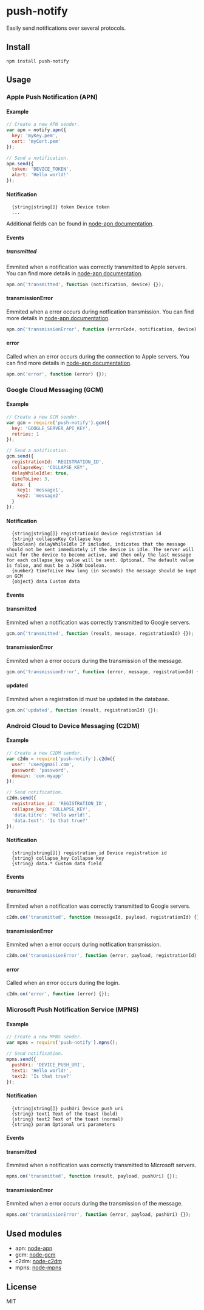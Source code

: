 # push-notify

Easily send notifications over several protocols.

## Install

```
npm install push-notify
```

## Usage

### Apple Push Notification (APN)

#### Example

```js
// Create a new APN sender.
var apn = notify.apn({
  key: 'myKey.pem',
  cert: 'myCert.pem'
});

// Send a notification.
apn.send({
  token: 'DEVICE_TOKEN',
  alert: 'Hello world!'
});
```

#### Notification

```
  {string|string[]} token Device token
  ...
```

Additional fields can be found in [node-apn documentation](https://github.com/argon/node-apn/blob/master/doc/apn.markdown#class-apnnotification).

#### Events

##### transmitted

Emmited when a notification was correctly transmitted to Apple servers. You can find more details in [node-apn documentation](https://github.com/argon/node-apn/blob/master/doc/apn.markdown#event-transmitted).

```js
apn.on('transmitted', function (notification, device) {});
```

#### transmissionError

Emmited when a error occurs during notfication transmission. You can find more details in [node-apn documentation](https://github.com/argon/node-apn/blob/master/doc/apn.markdown#event-transmissionerror).

```js
apn.on('transmissionError', function (errorCode, notification, device) {});
```

#### error

Called when an error occurs during the connection to Apple servers. You can find more details in [node-apn documentation](https://github.com/argon/node-apn/blob/master/doc/apn.markdown#event-error).

```js
apn.on('error', function (error) {});
```

### Google Cloud Messaging (GCM)

#### Example

```js
// Create a new GCM sender.
var gcm = require('push-notify').gcm({
  key: 'GOOGLE_SERVER_API_KEY',
  retries: 1
});

// Send a notification.
gcm.send({
  registrationId: 'REGISTRATION_ID',
  collapseKey: 'COLLAPSE_KEY',
  delayWhileIdle: true,
  timeToLive: 3,
  data: {
    key1: 'message1',
    key2: 'message2'
  }
});
```

#### Notification

```
  {string|string[]} registrationId Device registration id
  {string} collapseKey Collapse key
  {boolean} delayWhileIdle If included, indicates that the message should not be sent immediately if the device is idle. The server will wait for the device to become active, and then only the last message for each collapse_key value will be sent. Optional. The default value is false, and must be a JSON boolean.
  {number} timeToLive How long (in seconds) the message should be kept on GCM 
  {object} data Custom data
```

#### Events

#### transmitted

Emmited when a notification was correctly transmitted to Google servers.

```js
gcm.on('transmitted', function (result, message, registrationId) {});
```

#### transmissionError

Emmited when a error occurs during the transmission of the message.

```js
gcm.on('transmissionError', function (error, message, registrationId) {});
```

#### updated

Emmited when a registration id must be updated in the database.

```js
gcm.on('updated', function (result, registrationId) {});
```

### Android Cloud to Device Messaging (C2DM)

#### Example

```js
// Create a new C2DM sender.
var c2dm = require('push-notify').c2dm({
  user: 'user@gmail.com',
  password: 'password',
  domain: 'com.myapp'
});

// Send notification.
c2dm.send({
  registration_id: 'REGISTRATION_ID',
  collapse_key: 'COLLAPSE_KEY',
  'data.titre': 'Hello world!',
  'data.text': 'Is that true?'
});
```

#### Notification

```
  {string|string[]]} registration_id Device registration id
  {string} collapse_key Collapse key
  {string} data.* Custom data field
```

#### Events

##### transmitted

Emmited when a notification was correctly transmitted to Google servers.

```js
c2dm.on('transmitted', function (messageId, payload, registrationId) {});
```

#### transmissionError

Emmited when a error occurs during notfication transmission.

```js
c2dm.on('transmissionError', function (error, payload, registrationId) {});
```

#### error

Called when an error occurs during the login.

```js
c2dm.on('error', function (error) {});
```

### Microsoft Push Notification Service (MPNS)

#### Example

```js
// Create a new MPNS sender.
var mpns = require('push-notify').mpns();

// Send notification.
mpns.send({
  pushUri: 'DEVICE_PUSH_URI',
  text1: 'Hello world!',
  text2: 'Is that true?'
});
```

#### Notification

```
  {string|string[]} pushUri Device push uri
  {string} text1 Text of the toast (bold)
  {string} text2 Text of the toast (normal)
  {string} param Optional uri parameters
```

#### Events

#### transmitted

Emmited when a notification was correctly transmitted to Microsoft servers.

```js
mpns.on('transmitted', function (result, payload, pushUri) {});
```

#### transmissionError

Emmited when a error occurs during the transmission of the message.

```js
mpns.on('transmissionError', function (error, payload, pushUri) {});
```

## Used modules

* apn: [node-apn](https://github.com/argon/node-apn)
* gcm: [node-gcm](https://github.com/ToothlessGear/node-gcm)
* c2dm: [node-c2dm](https://github.com/SpeCT/node-c2dm)
* mpns: [node-mpns](https://github.com/jeffwilcox/mpns)

## License

MIT
